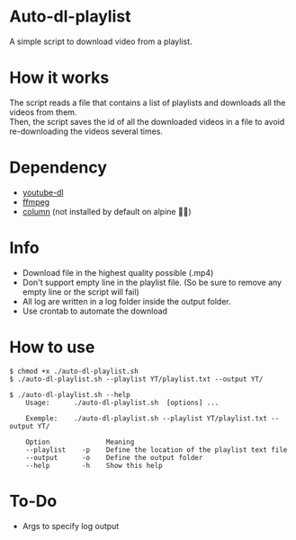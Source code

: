 # Auto-dl-playlist

A simple script to download video from a playlist.

# How it works

The script reads a file that contains a list of playlists and downloads all the videos from them. <br>
Then, the script saves the id of all the downloaded videos in a file to avoid re-downloading the videos several times.

# Dependency

- [youtube-dl](https://github.com/ytdl-org/youtube-dl/)
- [ffmpeg](https://github.com/FFmpeg/FFmpeg)
- [column](https://command-not-found.com/column) (not installed by default on alpine 🤷‍♂️)

# Info

- Download file in the highest quality possible (.mp4)
- Don't support empty line in the playlist file. (So be sure to remove any empty line or the script will fail)
- All log are written in a log folder inside the output folder.
- Use crontab to automate the download

# How to use

```
$ chmod +x ./auto-dl-playlist.sh
$ ./auto-dl-playlist.sh --playlist YT/playlist.txt --output YT/

$ ./auto-dl-playlist.sh --help
    Usage:      ./auto-dl-playlist.sh  [options] ...

    Exemple:    ./auto-dl-playlist.sh --playlist YT/playlist.txt --output YT/

    Option              Meaning
    --playlist    -p    Define the location of the playlist text file
    --output      -o    Define the output folder
    --help        -h    Show this help
```

# To-Do

- Args to specify log output
